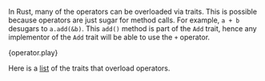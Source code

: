 In Rust, many of the operators can be overloaded via traits. This is possible
because operators are just sugar for method calls. For example, `a + b`
desugars to `a.add(&b)`. This `add()` method is part of the `Add` trait, hence
any implementor of the `Add` trait will be able to use the `+` operator.

{operator.play}

Here is a [list](http://static.rust-lang.org/doc/master/core/ops/index.html) of
the traits that overload operators.
